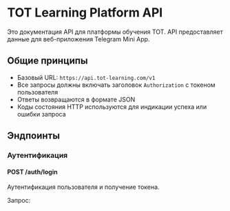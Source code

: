 # TOT Learning Platform API

Это документация API для платформы обучения TOT. API предоставляет данные для веб-приложения Telegram Mini App.

## Общие принципы

- Базовый URL: `https://api.tot-learning.com/v1`
- Все запросы должны включать заголовок `Authorization` с токеном пользователя
- Ответы возвращаются в формате JSON
- Коды состояния HTTP используются для индикации успеха или ошибки запроса

## Эндпоинты

### Аутентификация

#### POST /auth/login

Аутентификация пользователя и получение токена.

Запрос:
